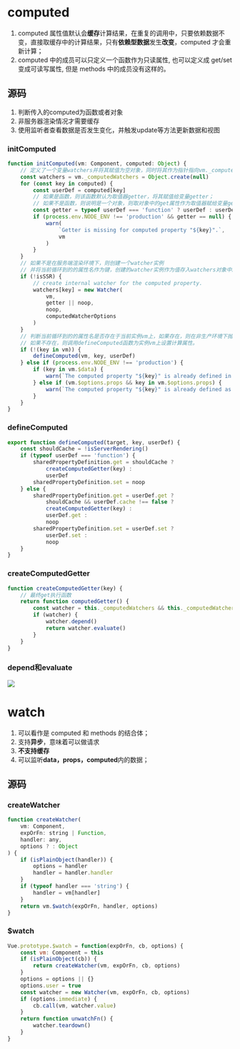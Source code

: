 # computed
1. computed 属性值默认会**缓存**计算结果，在重复的调用中，只要依赖数据不变，直接取缓存中的计算结果，只有**依赖型数据**发生**改变**，computed 才会重新计算；
2. computed 中的成员可以只定义一个函数作为只读属性, 也可以定义成 get/set 变成可读写属性, 但是 methods 中的成员没有这样的。

## 源码

1. 判断传入的computed为函数或者对象
2. 非服务器渲染情况才需要缓存
3. 使用监听者查看数据是否发生变化，并触发update等方法更新数据和视图

### initComputed

```js
function initComputed(vm: Component, computed: Object) {
    // 定义了一个变量watchers并将其赋值为空对象，同时将其作为指针指向vm._computedWatchers
    const watchers = vm._computedWatchers = Object.create(null)
    for (const key in computed) {
        const userDef = computed[key]
        // 如果是函数，则该函数默认为取值器getter，将其赋值给变量getter；
        // 如果不是函数，则说明是一个对象，则取对象中的get属性作为取值器赋给变量getter。
        const getter = typeof userDef === 'function' ? userDef : userDef.get
        if (process.env.NODE_ENV !== 'production' && getter == null) {
            warn(
                `Getter is missing for computed property "${key}".`,
                vm
            )
        }
    }
    // 如果不是在服务端渲染环境下，则创建一个watcher实例
    // 并将当前循环到的的属性名作为键，创建的watcher实例作为值存入watchers对象中。
    if (!isSSR) {
        // create internal watcher for the computed property.
        watchers[key] = new Watcher(
            vm,
            getter || noop,
            noop,
            computedWatcherOptions
        )
    }
    // 判断当前循环到的的属性名是否存在于当前实例vm上，如果存在，则在非生产环境下抛出警告；
    // 如果不存在，则调用defineComputed函数为实例vm上设置计算属性。
    if (!(key in vm)) {
        defineComputed(vm, key, userDef)
    } else if (process.env.NODE_ENV !== 'production') {
        if (key in vm.$data) {
            warn(`The computed property "${key}" is already defined in data.`, vm)
        } else if (vm.$options.props && key in vm.$options.props) {
            warn(`The computed property "${key}" is already defined as a prop.`, vm)
        }
    }
}
```

### defineComputed

```js
export function defineComputed(target, key, userDef) {
    const shouldCache = !isServerRendering()
    if (typeof userDef === 'function') {
        sharedPropertyDefinition.get = shouldCache ?
            createComputedGetter(key) :
            userDef
        sharedPropertyDefinition.set = noop
    } else {
        sharedPropertyDefinition.get = userDef.get ?
            shouldCache && userDef.cache !== false ?
            createComputedGetter(key) :
            userDef.get :
            noop
        sharedPropertyDefinition.set = userDef.set ?
            userDef.set :
            noop
    }
}
```

### createComputedGetter

```js
function createComputedGetter(key) {
    // 最终get执行函数
    return function computedGetter() {
        const watcher = this._computedWatchers && this._computedWatchers[key]
        if (watcher) {
            watcher.depend()
            return watcher.evaluate()
        }
    }
}
```

### depend和evaluate

![](https://vue-js.com/learn-vue/assets/img/2.3828fb66.png)

# watch
1. 可以看作是 computed 和 methods 的结合体；
2. 支持**异步**，意味着可以做请求
3. **不支持缓存**
4. 可以监听**data，props，computed**内的数据；

## 源码

### createWatcher

```js
function createWatcher(
    vm: Component,
    expOrFn: string | Function,
    handler: any,
    options ? : Object
) {
    if (isPlainObject(handler)) {
        options = handler
        handler = handler.handler
    }
    if (typeof handler === 'string') {
        handler = vm[handler]
    }
    return vm.$watch(expOrFn, handler, options)
}
```

### $watch

```js
Vue.prototype.$watch = function(expOrFn, cb, options) {
    const vm: Component = this
    if (isPlainObject(cb)) {
        return createWatcher(vm, expOrFn, cb, options)
    }
    options = options || {}
    options.user = true
    const watcher = new Watcher(vm, expOrFn, cb, options)
    if (options.immediate) {
        cb.call(vm, watcher.value)
    }
    return function unwatchFn() {
        watcher.teardown()
    }
}
```
